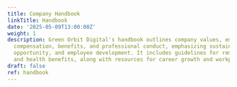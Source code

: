 ```yaml
---
title: Company Handbook
linkTitle: Handbook
date: '2025-05-09T13:00:00Z'
weight: 1
description: Green Orbit Digital's handbook outlines company values, employment policies,
  compensation, benefits, and professional conduct, emphasizing sustainability, equal
  opportunity, and employee development. It includes guidelines for remote work, attendance,
  and health benefits, along with resources for career growth and workplace safety.
draft: false
ref: handbook
---
```


